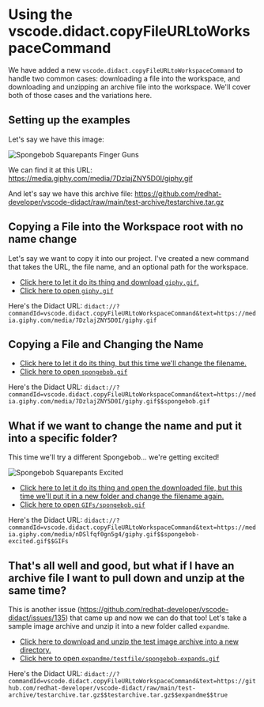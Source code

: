 # Using the vscode.didact.copyFileURLtoWorkspaceCommand

We have added a new `vscode.didact.copyFileURLtoWorkspaceCommand` to handle two common cases: downloading a file into the workspace, and downloading and unzipping an archive file into the workspace. We'll cover both of those cases and the variations here.

## Setting up the examples

Let's say we have this image:

![Spongebob Squarepants Finger Guns](https://media.giphy.com/media/7DzlajZNY5D0I/giphy.gif)

We can find it at this URL: https://media.giphy.com/media/7DzlajZNY5D0I/giphy.gif

And let's say we have this archive file: https://github.com/redhat-developer/vscode-didact/raw/main/test-archive/testarchive.tar.gz 

## Copying a File into the Workspace root with no name change

Let's say we want to copy it into our project. I've created a new command that takes the URL, the file name, and an optional path for the workspace.

* [Click here to let it do its thing and download `giphy.gif`.](didact://?commandId=vscode.didact.copyFileURLtoWorkspaceCommand&text=https://media.giphy.com/media/7DzlajZNY5D0I/giphy.gif)
* [Click here to open `giphy.gif`](didact://?commandId=vscode.open&projectFilePath=giphy.gif)

Here's the Didact URL: `didact://?commandId=vscode.didact.copyFileURLtoWorkspaceCommand&text=https://media.giphy.com/media/7DzlajZNY5D0I/giphy.gif`

## Copying a File and Changing the Name

* [Click here to let it do its thing, but this time we'll change the filename.](didact://?commandId=vscode.didact.copyFileURLtoWorkspaceCommand&text=https://media.giphy.com/media/7DzlajZNY5D0I/giphy.gif$$spongebob.gif)
* [Click here to open `spongebob.gif`](didact://?commandId=vscode.open&projectFilePath=spongebob.gif)

Here's the Didact URL: `didact://?commandId=vscode.didact.copyFileURLtoWorkspaceCommand&text=https://media.giphy.com/media/7DzlajZNY5D0I/giphy.gif$$spongebob.gif`

## What if we want to change the name and put it into a specific folder?

This time we'll try a different Spongebob... we're getting excited!

![Spongebob Squarepants Excited](https://media.giphy.com/media/nDSlfqf0gn5g4/giphy.gif)

* [Click here to let it do its thing and open the downloaded file, but this time we'll put it in a new folder and change the filename again.](didact://?commandId=vscode.didact.copyFileURLtoWorkspaceCommand&text=https://media.giphy.com/media/nDSlfqf0gn5g4/giphy.gif$$spongebob-excited.gif$$GIFs)
* [Click here to open `GIFs/spongebob.gif`](didact://?commandId=vscode.open&projectFilePath=GIFs/spongebob-excited.gif)

Here's the Didact URL: `didact://?commandId=vscode.didact.copyFileURLtoWorkspaceCommand&text=https://media.giphy.com/media/nDSlfqf0gn5g4/giphy.gif$$spongebob-excited.gif$$GIFs`

## That's all well and good, but what if I have an archive file I want to pull down and unzip at the same time?

This is another issue (https://github.com/redhat-developer/vscode-didact/issues/135) that came up and now we can do that too! Let's take a sample image archive and unzip it into a new folder called `expandme`.

* [Click here to download and unzip the test image archive into a new directory.](didact://?commandId=vscode.didact.copyFileURLtoWorkspaceCommand&text=https://github.com/redhat-developer/vscode-didact/raw/main/test-archive/testarchive.tar.gz$$testarchive.tar.gz$$expandme$$true)
* [Click here to open `expandme/testfile/spongebob-expands.gif`](didact://?commandId=vscode.open&projectFilePath=expandme/testfile/spongebob-expands.gif)

Here's the Didact URL: `didact://?commandId=vscode.didact.copyFileURLtoWorkspaceCommand&text=https://github.com/redhat-developer/vscode-didact/raw/main/test-archive/testarchive.tar.gz$$testarchive.tar.gz$$expandme$$true`
